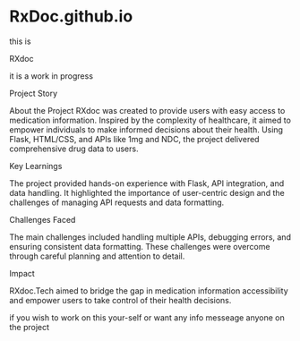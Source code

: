 # RxDoc.github.io

this is 

RXdoc

it is a work in progress


Project Story

About the Project
RXdoc was created to provide users with easy access to medication information. Inspired by the complexity of healthcare, it aimed to empower individuals to make informed decisions about their health. Using Flask, HTML/CSS, and APIs like 1mg and NDC, the project delivered comprehensive drug data to users.

Key Learnings

The project provided hands-on experience with Flask, API integration, and data handling. It highlighted the importance of user-centric design and the challenges of managing API requests and data formatting.

Challenges Faced

The main challenges included handling multiple APIs, debugging errors, and ensuring consistent data formatting. These challenges were overcome through careful planning and attention to detail.

Impact

RXdoc.Tech aimed to bridge the gap in medication information accessibility and empower users to take control of their health decisions.





if you wish to work on this your-self or want any info messeage anyone on the project
